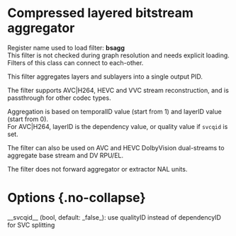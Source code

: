 <!-- automatically generated - do not edit, patch gpac/applications/gpac/gpac.c -->

# Compressed layered bitstream aggregator  
  
Register name used to load filter: __bsagg__  
This filter is not checked during graph resolution and needs explicit loading.  
Filters of this class can connect to each-other.  
  
This filter aggregates layers and sublayers into a single output PID.  
  
The filter supports AVC|H264, HEVC and VVC stream reconstruction, and is passthrough for other codec types.  
  
Aggregation is based on temporalID value (start from 1) and layerID value (start from 0).  
For AVC|H264, layerID is the dependency value, or quality value if `svcqid` is set.  
  
The filter can also be used on AVC and HEVC DolbyVision dual-streams to aggregate base stream and DV RPU/EL.  
  
The filter does not forward aggregator or extractor NAL units.  
  

# Options  {.no-collapse}  
  
<div markdown class="option">  
<a id="svcqid" data-level="basic">__svcqid__</a> (bool, default: _false_): use qualityID instead of dependencyID for SVC splitting  
</div>  
  
